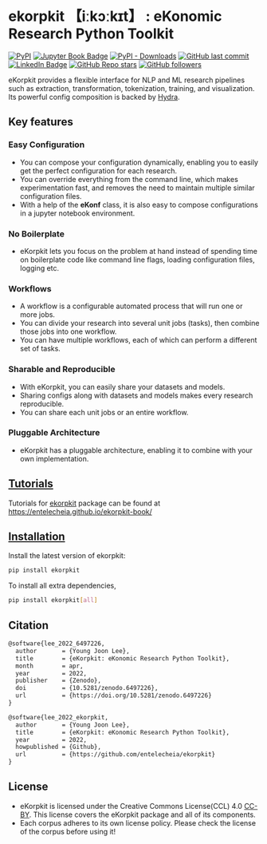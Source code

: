 # ekorpkit 【iːkɔːkɪt】 : **eKo**nomic **R**esearch **P**ython Tool**kit**

[![PyPI](https://img.shields.io/pypi/v/ekorpkit?color=green)](https://pypi.org/project/ekorpkit) [![Jupyter Book Badge](https://jupyterbook.org/badge.svg)](https://entelecheia.cc/) [![PyPI - Downloads](https://img.shields.io/pypi/dw/ekorpkit)](https://pypi.org/project/ekorpkit) [![GitHub last commit](https://img.shields.io/github/last-commit/entelecheia/ekorpkit-book)](https://github.com/entelecheia/ekorpkit-book) [![LinkedIn Badge](https://img.shields.io/badge/LinkedIn-blue?style=flat&logo=linkedin)](https://www.linkedin.com/in/entelecheia/) [![GitHub Repo stars](https://img.shields.io/github/stars/entelecheia/ekorpkit)](https://github.com/entelecheia/ekorpkit) [![GitHub followers](https://img.shields.io/github/followers/entelecheia)](https://github.com/entelecheia) 

eKorpkit provides a flexible interface for NLP and ML research pipelines such as extraction, transformation, tokenization, training, and visualization. Its powerful config composition is backed by [Hydra](https://hydra.cc/).

## Key features

### Easy Configuration

- You can compose your configuration dynamically, enabling you to easily get the perfect configuration for each research. 
- You can override everything from the command line, which makes experimentation fast, and removes the need to maintain multiple similar configuration files. 
- With a help of the **eKonf** class, it is also easy to compose configurations in a jupyter notebook environment.

### No Boilerplate

- eKorpkit lets you focus on the problem at hand instead of spending time on boilerplate code like command line flags, loading configuration files, logging etc.

### Workflows

- A workflow is a configurable automated process that will run one or more jobs.
- You can divide your research into several unit jobs (tasks), then combine those jobs into one workflow.
- You can have multiple workflows, each of which can perform a different set of tasks.

### Sharable and Reproducible

- With eKorpkit, you can easily share your datasets and models.
- Sharing configs along with datasets and models makes every research reproducible.
- You can share each unit jobs or an entire workflow.

### Pluggable Architecture

- eKorpkit has a pluggable architecture, enabling it to combine with your own implementation.

## [Tutorials](https://entelecheia.github.io/ekorpkit-book)

Tutorials for [ekorpkit](https://github.com/entelecheia/ekorpkit) package can be found at https://entelecheia.github.io/ekorpkit-book/

## [Installation](https://entelecheia.github.io/ekorpkit-book/docs/basics/install.html)

Install the latest version of ekorpkit:

```bash
pip install ekorpkit
```

To install all extra dependencies,

```bash
pip install ekorpkit[all]
```

## Citation

```tex
@software{lee_2022_6497226,
  author       = {Young Joon Lee},
  title        = {eKorpkit: eKonomic Research Python Toolkit},
  month        = apr,
  year         = 2022,
  publisher    = {Zenodo},
  doi          = {10.5281/zenodo.6497226},
  url          = {https://doi.org/10.5281/zenodo.6497226}
}
```

```tex
@software{lee_2022_ekorpkit,
  author       = {Young Joon Lee},
  title        = {eKorpkit: eKonomic Research Python Toolkit},
  year         = 2022,
  howpublished = {Github},
  url          = {https://github.com/entelecheia/ekorpkit}
}
```

## License

- eKorpkit is licensed under the Creative Commons License(CCL) 4.0 [CC-BY](https://creativecommons.org/licenses/by/4.0). This license covers the eKorpkit package and all of its components.
- Each corpus adheres to its own license policy. Please check the license of the corpus before using it!
